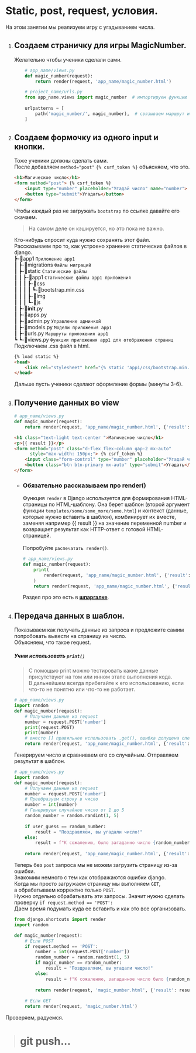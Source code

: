 # Static, post, request, условия.
На этом занятии мы реализуем игру с угадыванием числа.

1.  ## Создаем страничку для игры MagicNumber.
    Желательно чтобы ученики сделали сами.
    ```python
        # app_name/views.py
        def magic_number(request):
            return render(request, 'app_name/magic_number.html')
    ```
    ```python
        # project_name/urls.py
        from app_name.views import magic_number  # импортируем функцию
        
        urlpatterns = [
            path('magic_number/', magic_number),  # связываем маршрут и функцию
        ]
    ```
2.  ## Создаем формочку из одного input и кнопки.
    Тоже ученики должны сделать сами.<br>
    После добавляем `method="post"` `{% csrf_token %}` объясняем, что это.
    ```html
    <h1>Магическое число</h1>
    <form method="post"> {% csrf_token %} 
        <input type="number" placeholder="Угадай число" name="number">
        <button type="submit">Угадать</button>
    </form>
    ```
    Чтобы каждый раз не загружать `bootstrap` по ссылке давайте его скачаем.
    > На самом деле он кэшируется, но это пока не важно.
    
    Кто-нибудь спросит куда нужно сохранять этот файл.<br>
    Рассказываем про то, как устроено хранение статических файлов в django.<br>
     ┣-📂app1 `Приложение app1`<br>
     ┃    ┣-📂migrations `Файлы миграций`<br>
     ┃    ┣-📂static `Статические файлы`<br>
     ┃    ┃    ┣-📂app1 `Статические файлы app1 приложения`<br>
     ┃    ┃    ┃    ┣-📂css<br>
     ┃    ┃    ┃    ┃    ┗-📜bootstrap.min.css<br>
     ┃    ┃    ┃    ┣-📂img<br>
     ┃    ┃    ┃    ┗-📂js<br>
     ┃    ┣-📜__init__.py<br>
     ┃    ┣-📜apps.py<br>
     ┃    ┣-📜admin.py `Управление админкой`<br>
     ┃    ┣-📜models.py `Модели приложения app1`<br>
     ┃    ┣-📜urls.py `Маршруты приложения app1`<br>
     ┗    ┗-📜views.py `Функции приложения app1 для отображения страниц`<br>
    Подключаем .css файл в html.
    ```html
    {% load static %}
    <head>
        <link rel="stylesheet" href="{% static 'app1/css/bootstrap.min.css' %}"> 
    </head>
    ```
    Дальше пусть ученики сделают оформление формы (минуты 3-6).

3.  ## Получение данных во view
    ```python
    # app_name/views.py
    def magic_number(request):
        return render(request, 'app_name/magic_number.html', {'result': 'Победа'})
    ```
    ```html
    <h1 class="text-light text-center ">Магическое число</h1>
    <p>{{ result }}</p>
    <form method="post" class="d-flex flex-column gap-2 mx-auto"
          style="max-width: 150px;"> {% csrf_token %}
        <input class="form-control" type="number" placeholder="Угадай число" name="number">
        <button class="btn btn-primary mx-auto" type="submit">Угадать</button>
    </form>
    ```
    *   ### Обязательно рассказываем про render()
        Функция `render` в Django используется для формирования HTML-страницы по HTML-шаблону. 
        Она берет шаблон (второй аргумент функции `templates/some/some_more/some.html`) 
        и контекст (данные, которые нужно вставить в шаблон), комбинирует их вместе,
        заменяя например {{ result }} на значение переменной number
        и возвращает результат как HTTP-ответ с готовой HTML-страницей.<br><br>
        Попробуйте `распечатать render()`.
        ```python
        # app_name/views.py
        def magic_number(request):
            print(
                render(request, 'app_name/magic_number.html', {'result': number})
            )
            return render(request, 'app_name/magic_number.html', {'result': 'Победа'})
        ```
        Раздел про это есть в 
        **[шпаргалке](https://github.com/xlartas/it-compot-backend-methods/)**.
        
        
4.  ## Передача данных в шаблон.
    Показываем как получать данные из запроса и предложите самим попробовать вывести на страницу их число.<br>
    Объясняем, что такое request.
    ##### Учим использовать `print()`
       > С помощью print можно тестировать какие данные присутствуют на том или инном этапе выполнения кода.<br>
       > В дальнейшем всегда прибегайте к его использованию, если что-то не понятно или что-то не работает.
    ```python
    # app_name/views.py
    import random
    def magic_number(request):
        # Получаем данные из request
        number = request.POST['number']
        print(request.POST)
        print(number)
        # вместо [] правильнее использовать .get(), ошибка допущена специально.
        return render(request, 'app_name/magic_number.html', {'result': number})
    ```
    
     Генерируем число и сравниваем его со случайным. Отправляем результат в шаблон.
    ```python
    # app_name/views.py
    import random
    def magic_number(request):
        # Получаем данные из request
        number = request.POST['number']
        # Преобразуем строку в число
        number = int(number)
        # Генерируем случайное число от 1 до 5
        random_number = random.randint(1, 5)
        
        if user_guess == random_number:
            result = "Поздравляем, вы угадали число!"
        else:
            result = f"К сожалению, было загаданно число {random_number}. Попробуйте ещё раз."
            
        return render(request, 'app_name/magic_number.html', {'result': number})
    ```
    Теперь без `post` запроса мы не можем загрузить страницу из-за ошибки.<br>
    Знакомим немного с тем как отображаются ошибки django.<br>
    Когда мы просто загружаем страницу мы выполняем `GET`, <br>
    а обрабатываем корректно только `POST`.<br>
    Нужно отдельно обрабатывать эти запросы.
    Значит нужно сделать проверку `if request.method == 'POST':`<br>
    Даем время подумать куда ее вставить и как это все организовать.<br>
    ```python
    from django.shortcuts import render
    import random
    
    def magic_number(request):
        # Если POST
        if request.method == 'POST':
            number = int(request.POST['number'])
            random_number = random.randint(1, 5)
            if magic_number == random_number:
                result = "Поздравляем, вы угадали число!"
            else:
                result = f"К сожалению, загаданное число было {random_number}. Попробуйте ещё раз."
            
            return render(request, 'magic_number.html', {'result': result})
        
        # Если GET
        return render(request, 'magic_number.html')
    ```
    
Проверяем, радуемся.
># git push...